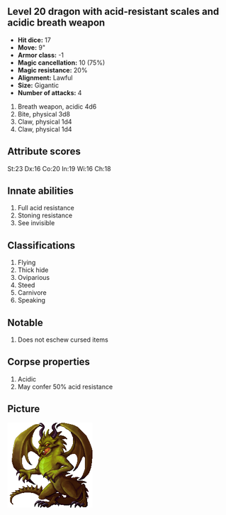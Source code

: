 ## Level 20 dragon with acid-resistant scales and acidic breath weapon
- **Hit dice:** 17
- **Move:** 9"
- **Armor class:** -1
- **Magic cancellation:** 10 (75%)
- **Magic resistance:** 20%
- **Alignment:** Lawful
- **Size:** Gigantic
- **Number of attacks:** 4
1. Breath weapon, acidic 4d6
2. Bite, physical 3d8
3. Claw, physical 1d4
4. Claw, physical 1d4
## Attribute scores
St:23 Dx:16 Co:20 In:19 Wi:16 Ch:18
## Innate abilities
1. Full acid resistance
2. Stoning resistance
3. See invisible
## Classifications
1. Flying
2. Thick hide
3. Oviparious
4. Steed
5. Carnivore
6. Speaking
## Notable
1. Does not eschew cursed items
## Corpse properties
1. Acidic
2. May confer 50% acid resistance
## Picture
![Yellow dragon](https://github.com/hyvanmielenpelit/GnollHackTileSet/blob/main/Monsters/yellow_dragon/yellow_dragon.png)
